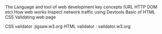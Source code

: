 The Language and tool of web development
key concepts (URL HTTP DOM etc)
How web works
Inspect network traffic using Devtools
Basic of HTML CSS
Validating web page

CSS validator :jigsaw.w3.org
HTML validator : vaildator.w3.org
